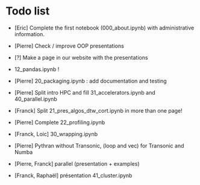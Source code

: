 # Todo list

- [Eric] Complete the first notebook (000_about.ipynb) with administrative information.

- [Pierre] Check / improve OOP presentations

- [?] Make a page in our website with the presentations

- 12_pandas.ipynb !

- [Pierre] 20_packaging.ipynb : add documentation and testing

- [Pierre] Split intro HPC and fill 31_accelerators.ipynb and 40_parallel.ipynb

- [Franck] Split 21_pres_algos_dtw_cort.ipynb in more than one page!

- [Pierre] Complete 22_profiling.ipynb

- [Franck, Loic] 30_wrapping.ipynb

- [Pierre] Pythran without Transonic, (loop and vec) for Transonic and Numba

- [Pierre, Franck] parallel (presentation + examples)

- [Franck, Raphaël] présentation 41_cluster.ipynb
